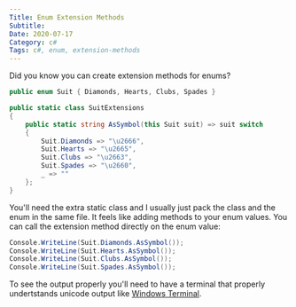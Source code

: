 ```yaml
---
Title: Enum Extension Methods
Subtitle: 
Date: 2020-07-17
Category: c#
Tags: c#, enum, extension-methods
---
```


Did you know you can create extension methods for enums?

<!--more-->

```c#
public enum Suit { Diamonds, Hearts, Clubs, Spades }

public static class SuitExtensions
{
    public static string AsSymbol(this Suit suit) => suit switch
    {
        Suit.Diamonds => "\u2666",
        Suit.Hearts => "\u2665",
        Suit.Clubs => "\u2663",
        Suit.Spades => "\u2660",
        _ => ""
    };
}
```

You'll need the extra static class and I usually just
pack the class and the enum in the same file. It feels
like adding methods to your enum values. You can call
the extension method directly on the enum value:

```c#
Console.WriteLine(Suit.Diamonds.AsSymbol());
Console.WriteLine(Suit.Hearts.AsSymbol());
Console.WriteLine(Suit.Clubs.AsSymbol());
Console.WriteLine(Suit.Spades.AsSymbol());
```

To see the output properly you'll need to have a terminal
that properly undertstands unicode output like 
[Windows Terminal](https://github.com/microsoft/terminal).

